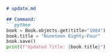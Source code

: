 ```md
# update.md

## Command:
```python
book = Book.objects.get(title="1984")
book.title = "Nineteen Eighty-Four"
book.save()
print(f"Updated Title: {book.title}")